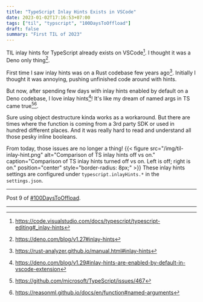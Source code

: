 ```yaml
---
title: "TypeScript Inlay Hints Exists in VSCode"
date: 2023-01-02T17:16:53+07:00
tags: ["til", "typscript", "100DaysToOffload"]
draft: false
summary: "First TIL of 2023"
---
```


TIL inlay hints for TypeScript already exists on VSCode[^ts-inlay-hints].
I thought it was a Deno only thing[^deno-inlay-hints].

First time I saw inlay hints was on a Rust codebase few years ago[^rust-inlay-hints].
Initially I thought it was annoying, pushing unfinished code around with hints.

But now, after spending few days with inlay hints enabled by default on a Deno codebase,
I love inlay hints[^deno-inlay-hints-enabled-by-default]!
It's like my dream of named args in TS came true[^ts-named-args][^reasonml-named-args].

Sure using object destructure kinda works as a workaround.
But there are times where the function is coming from a 3rd party SDK or used in hundred different places.
And it was really hard to read and understand all those pesky inline booleans.

From today, those issues are no longer a thing!
{{< figure
src="/img/til-inlay-hint.png"
alt="Comparison of TS inlay hints off vs on."
caption="Comparison of TS inlay hints turned off vs on. Left is off; right is on."
position="center"
style="border-radius: 8px;" >}}
These inlay hints settings are configured under `typescript.inlayHints.*` in the `settings.json`.

---

Post 9 of [#100DaysToOffload](https://100daystooffload.com/).

---

[^ts-inlay-hints]: https://code.visualstudio.com/docs/typescript/typescript-editing#_inlay-hints
[^rust-inlay-hints]: https://rust-analyzer.github.io/manual.html#inlay-hints
[^deno-inlay-hints]: https://deno.com/blog/v1.27#inlay-hints
[^deno-inlay-hints-enabled-by-default]: https://deno.com/blog/v1.29#inlay-hints-are-enabled-by-default-in-vscode-extension
[^ts-named-args]: https://github.com/microsoft/TypeScript/issues/467
[^reasonml-named-args]: https://reasonml.github.io/docs/en/function#named-arguments
